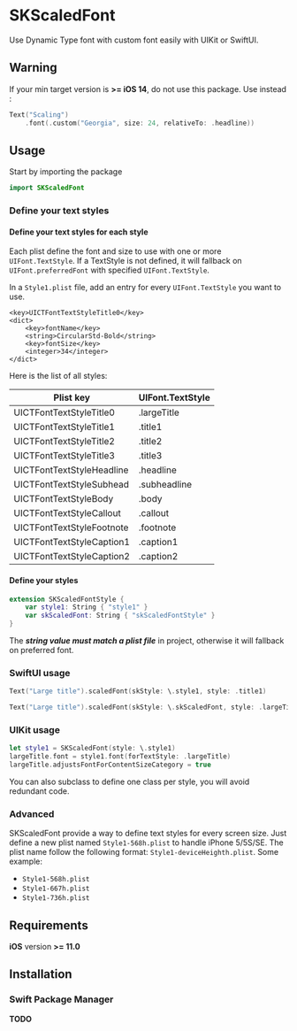 # SKScaledFont

Use Dynamic Type font with custom font easily with UIKit or SwiftUI.

## Warning

If your min target version is **>= iOS 14**, do not use this package. Use instead :

```Swift
Text("Scaling")
    .font(.custom("Georgia", size: 24, relativeTo: .headline))
```

## Usage

Start by importing the package

```Swift
import SKScaledFont
```

### Define your text styles

#### Define your text styles for each style

Each plist define the font and size to use with one or more ```UIFont.TextStyle```.
If a TextStyle is not defined, it will fallback on ```UIFont.preferredFont``` with specified ```UIFont.TextStyle```.

In a ```Style1.plist``` file, add an entry for every ```UIFont.TextStyle``` you want to use.

```plist
<key>UICTFontTextStyleTitle0</key>
<dict>
    <key>fontName</key>
    <string>CircularStd-Bold</string>
    <key>fontSize</key>
    <integer>34</integer>
</dict>
```

Here is the list of all styles:

Plist key | UIFont.TextStyle 
--------- | ---------------- 
UICTFontTextStyleTitle0 | .largeTitle
UICTFontTextStyleTitle1 | .title1
UICTFontTextStyleTitle2 | .title2
UICTFontTextStyleTitle3 | .title3
UICTFontTextStyleHeadline | .headline
UICTFontTextStyleSubhead | .subheadline
UICTFontTextStyleBody | .body
UICTFontTextStyleCallout | .callout
UICTFontTextStyleFootnote | .footnote
UICTFontTextStyleCaption1 | .caption1
UICTFontTextStyleCaption2 | .caption2

#### Define your styles

```Swift
extension SKScaledFontStyle {
    var style1: String { "style1" }
    var skScaledFont: String { "skScaledFontStyle" }
}
```

The ***string value must match a plist file*** in project, otherwise it will fallback on preferred font.

### SwiftUI usage

```Swift
Text("Large title").scaledFont(skStyle: \.style1, style: .title1)

Text("Large title").scaledFont(skStyle: \.skScaledFont, style: .largeTitle)
```

### UIKit usage

```Swift
let style1 = SKScaledFont(style: \.style1)
largeTitle.font = style1.font(forTextStyle: .largeTitle)
largeTitle.adjustsFontForContentSizeCategory = true
```

You can also subclass to define one class per style, you will avoid redundant code.

### Advanced

SKScaledFont provide a way to define text styles for every screen size. Just define a new plist named ```Style1-568h.plist``` to handle iPhone 5/5S/SE.
The plist name follow the following format: ```Style1-deviceHeighth.plist```. Some example:
* ```Style1-568h.plist```
* ```Style1-667h.plist```
* ```Style1-736h.plist```

## Requirements

**iOS** version **>= 11.0**

## Installation

### Swift Package Manager

**TODO**